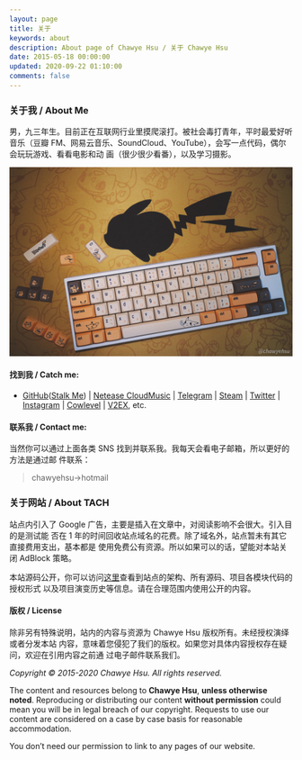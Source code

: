 ```yaml
---
layout: page
title: 关于
keywords: about
description: About page of Chawye Hsu / 关于 Chawye Hsu
date: 2015-05-18 00:00:00
updated: 2020-09-22 01:10:00
comments: false
---
```


### 关于我 / About Me

男，九三年生。目前正在互联网行业里摸爬滚打。被社会毒打青年，平时最爱好听音乐（豆瓣
FM、网易云音乐、SoundCloud、YouTube），会写一点代码，偶尔会玩玩游戏、看看电影和动
画（很少很少看番），以及学习摄影。

![我的生产力工具：Leopold fc660m](./_assets/uploads/2019/07/20190720001.jpg)

#### 找到我 / Catch me:

- [GitHub]([Stalk Me]) | [Netease CloudMusic] | [Telegram] | [Steam] | [Twitter] |
  [Instagram] | [Cowlevel] | [V2EX], etc.

#### 联系我 / Contact me:

当然你可以通过上面各类 SNS 找到并联系我。我每天会看电子邮箱，所以更好的方法是通过邮
件联系：

> chawyehsu->hotmail

### 关于网站 / About TACH

站点内引入了 Google 广告，主要是插入在文章中，对阅读影响不会很大。引入目的是测试能
否在 1 年的时间回收站点域名的花费。除了域名外，站点暂未有其它直接费用支出，基本都是
使用免费公有资源。所以如果可以的话，望能对本站关闭 AdBlock 策略。

本站源码公开，你可以访问[这里]查看到站点的架构、所有源码、项目各模块代码的授权形式
以及项目演变历史等信息。请在合理范围内使用公开的内容。

#### 版权 / License

除非另有特殊说明，站内的内容与资源为 Chawye Hsu 版权所有。未经授权演绎或者分发本站
内容，意味着您侵犯了我们的版权。如果您对具体内容授权存在疑问，欢迎在引用内容之前通
过电子邮件联系我们。

*Copyright © 2015-2020 Chawye Hsu. All rights reserved.*

The content and resources belong to **Chawye Hsu**, **unless otherwise noted**.
Reproducing or distributing our content **without permission** could mean you will
be in legal breach of our copyright. Requests to use our content are considered
on a case by case basis for reasonable accommodation.

You don’t need our permission to link to any pages of our website.


[GitHub]: https://github.com/chawyehsu
[Stalk Me]: https://gitstalk.netlify.com/chawyehsu
[Netease CloudMusic]: http://music.163.com/#/user/home?id=35631431
[Telegram]: https://t.me/s/chawyehsu
[Steam]: https://steamcommunity.com/profiles/76561198139243084
[Twitter]: https://twitter.com/chawyehsu
[Instagram]: https://www.instagram.com/chawyehsu
[Cowlevel]: https://cowlevel.net/people/h404bi
[V2EX]: https://www.v2ex.com/member/h404bi
[这里]: https://github.com/chawyehsu/www.h404bi.com
